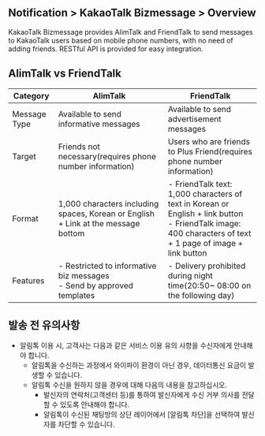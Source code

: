 ## Notification > KakaoTalk Bizmessage > Overview

KakaoTalk Bizmessage provides AlimTalk and FriendTalk to send messages to KakaoTalk users based on mobile phone numbers, with no need of adding friends.
RESTful API is provided for easy integration.

## AlimTalk vs FriendTalk
| Category     | AlimTalk                                                     | FriendTalk                                                   |
| ------------ | ------------------------------------------------------------ | ------------------------------------------------------------ |
| Message Type | Available to send informative messages                       | Available to send advertisement messages                     |
| Target       | Friends not necessary(requires phone number information)    | Users who are friends to Plus Friend(requires phone number information) |
| Format       | 1,000 characters including spaces, Korean or English + Link at the message bottom | - FriendTalk text: 1,000 characters of text in Korean or English + link button<br />- FriendTalk image: 400 characters of text + 1 page of image + link button |
| Features     | - Restricted to informative biz messages <br />- Send by approved templates | - Delivery prohibited during night time(20:50~ 08:00 on the following day) |

## 발송 전 유의사항
* 알림톡 이용 시, 고객사는 다음과 같은 서비스 이용 유의 사항을 수신자에게 안내해야 합니다.
  * 알림톡을 수신하는 과정에서 와이파이 환경이 아닌 경우, 데이터통신 요금이 발생할 수 있습니다.
  * 알림톡 수신을 원하지 않을 경우에 대해 다음의 내용을 참고하십시오.
    * 발신자의 연락처(고객센터 등)를 통하여 발신자에게 수신 거부 의사를 전달할 수 있도록 안내해야 합니다.
    * 알림톡이 수신된 채팅방의 상단 레이어에서 [알림톡 차단]을 선택하여 발신자를 차단할 수 있습니다.
